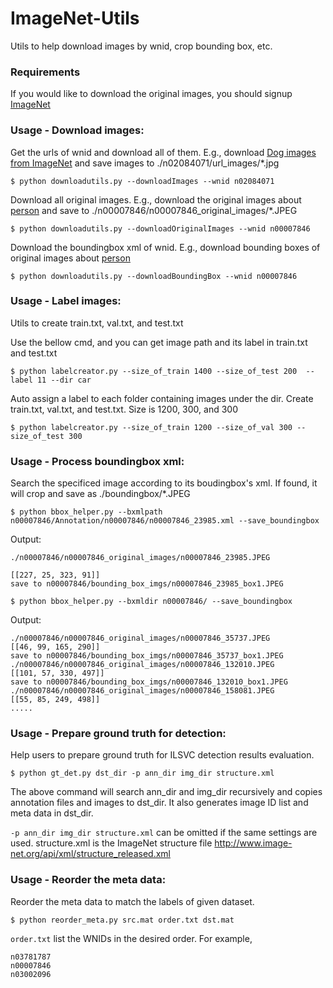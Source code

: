 # ImageNet-Utils
Utils to help download images by wnid, crop bounding box, etc.

### Requirements
If you would like to download the original images, you should signup [ImageNet](http://www.image-net.org/)

### Usage - Download images:
Get the urls of wnid and download all of them. E.g., download [Dog images from ImageNet](http://www.image-net.org/synset?wnid=n02084071) and save images to ./n02084071/url_images/*.jpg

`$ python downloadutils.py --downloadImages --wnid n02084071`

Download all original images. E.g., download the original images about [person](http://www.image-net.org/synset?wnid=n00007846) and save to ./n00007846/n00007846_original_images/*.JPEG

`$ python downloadutils.py --downloadOriginalImages --wnid n00007846`

Download the boundingbox xml of wnid. E.g., download  bounding boxes of original images about [person](http://www.image-net.org/synset?wnid=n00007846)

`$ python downloadutils.py --downloadBoundingBox --wnid n00007846`

### Usage - Label images:
Utils to create train.txt, val.txt, and test.txt

Use the bellow cmd, and you can get image path and its label in train.txt and test.txt

`$ python labelcreator.py --size_of_train 1400 --size_of_test 200  --label 11 --dir car`

Auto assign a label to each folder containing images under the dir. Create train.txt, val.txt, and test.txt. Size is 1200, 300, and 300

`$ python labelcreator.py --size_of_train 1200 --size_of_val 300 --size_of_test 300`

### Usage - Process boundingbox xml:
Search the specificed image according to its boudingbox's xml. If found, it will crop and save as ./boundingbox/*.JPEG

`$ python bbox_helper.py --bxmlpath n00007846/Annotation/n00007846/n00007846_23985.xml --save_boundingbox`

Output:

	./n00007846/n00007846_original_images/n00007846_23985.JPEG

	[[227, 25, 323, 91]]
	save to n00007846/bounding_box_imgs/n00007846_23985_box1.JPEG

`$ python bbox_helper.py --bxmldir n00007846/ --save_boundingbox`

Output:

	./n00007846/n00007846_original_images/n00007846_35737.JPEG
	[[46, 99, 165, 290]]
	save to n00007846/bounding_box_imgs/n00007846_35737_box1.JPEG
	./n00007846/n00007846_original_images/n00007846_132010.JPEG
	[[101, 57, 330, 497]]
	save to n00007846/bounding_box_imgs/n00007846_132010_box1.JPEG
	./n00007846/n00007846_original_images/n00007846_158081.JPEG
	[[55, 85, 249, 498]]
	.....

### Usage - Prepare ground truth for detection:
Help users to prepare ground truth for ILSVC detection results evaluation.

`$ python gt_det.py dst_dir -p ann_dir img_dir structure.xml`

The above command will search ann_dir and img_dir recursively and copies annotation files and images to dst_dir. It also generates image ID list and meta data in dst_dir.

`-p ann_dir img_dir structure.xml` can be omitted if the same settings are used. structure.xml is the ImageNet structure file http://www.image-net.org/api/xml/structure_released.xml

### Usage - Reorder the meta data:
Reorder the meta data to match the labels of given dataset.

`$ python reorder_meta.py src.mat order.txt dst.mat`

`order.txt` list the WNIDs in the desired order. For example,

	n03781787
	n00007846
	n03002096

